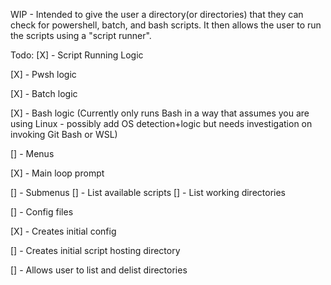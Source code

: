 WIP - Intended to give the user a directory(or directories) that they can check for powershell, batch, and bash scripts. It then allows the user to run the scripts using a "script runner".

Todo:
[X]  - Script Running Logic

  [X]  - Pwsh logic

  [X]  - Batch logic
  
  [X]  - Bash logic (Currently only runs Bash in a way that assumes you are using Linux - possibly add OS detection+logic but needs investigation on invoking Git Bash or WSL)
  
[]  - Menus

  [X]  - Main loop prompt
  
  []  - Submenus
    []  - List available scripts
    []  - List working directories
    
[]  - Config files

  [X]  - Creates initial config
  
  []  - Creates initial script hosting directory
  
  []  - Allows user to list and delist directories
  
